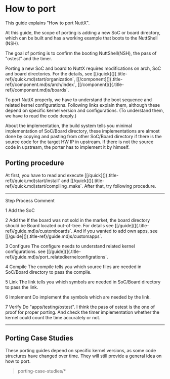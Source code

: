 How to port
===========

This guide explains \"How to port NuttX\".

At this guide, the scope of porting is adding a new SoC or board
directory, which can be built and has a working example that boots to
the NuttShell (NSH).

The goal of porting is to confirm the booting NuttShell(NSH), the pass
of \"ostest\" and the timer.

Porting a new SoC and board to NuttX requires modifications on arch, SoC
and board directories. For the details, see
\[[/quick\](]{.title-ref}/quick.md)start/organization\`,
\[[/component\](]{.title-ref}/component.md)s/arch/index\`,
\[[/component\](]{.title-ref}/component.md)s/boards\`.

To port NuttX properly, we have to understand the boot sequence and
related kernel configurations. Following links explain them, although
these depend on specific kernel version and configurations. (To
understand them, we have to read the code deeply.)

About the implementation, the build system tells you minimal
implementation of SoC/Board directory, these implementations are almost
done by copying and pasting from other SoC/Board directory if there is
the source code for the target HW IP in upstream. If there is not the
source code in upstream, the porter has to implement it by himself.

Porting procedure
-----------------

At first, you have to read and execute
\[[/quick\](]{.title-ref}/quick.md)start/install\` and
\[[/quick\](]{.title-ref}/quick.md)start/compiling\_make\`. After that,
try following procedure.

  ------ ------------ --------------------------------------------------------------------------
  Step   Process      Comment

  1      Add the SoC  

  2      Add the      If the board was not sold in the market, the board directory should be
         Board        located out-of-tree. For details see
                      \[[/guide\](]{.title-ref}/guide.md)s/customboards\`. And if you wanted to
                      add own apps, see \[[/guide\](]{.title-ref}/guide.md)s/customapps\`.

  3      Configure    The configure needs to understand related kernel configurations. see
                      \[[/guide\](]{.title-ref}/guide.md)s/port\_relatedkernelconfigrations\`.

  4      Compile      The compile tells you which source files are needed in SoC/Board directory
                      to pass the compile.

  5      Link         The link tells you which symbols are needed in SoC/Board directory to pass
                      the link.

  6      Implement    Do implement the symbols which are needed by the link.

  7      Verify       Do \"apps/testing/ostest\". I think the pass of ostest is the one of proof
                      for proper porting. And check the timer implementation whether the kernel
                      could count the time accurately or not.
  ------ ------------ --------------------------------------------------------------------------

Porting Case Studies
--------------------

These porting guides depend on specific kernel versions, as some code
structures have changed over time. They will still provide a general
idea on how to port.

> porting-case-studies/\*
